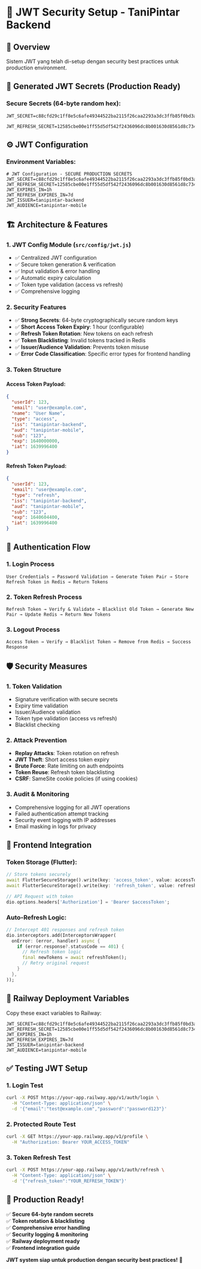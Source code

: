 # 🔐 JWT Security Setup - TaniPintar Backend

## 🎯 **Overview**
Sistem JWT yang telah di-setup dengan security best practices untuk production environment.

## 🔑 **Generated JWT Secrets (Production Ready)**

### Secure Secrets (64-byte random hex):
```env
JWT_SECRET=c88cfd29c1ff8e5c6afe49344522ba2115f26caa2293a3dc3ffb85f0bd3a66af27e35dc3226cbff9fc5d48ce3cd447d8208c0e3910957042e85c98d744d8fcc2

JWT_REFRESH_SECRET=12585cbe00e1ff55d5df542f2436096dc8b001630d8561d8c7342ba4b4ea611ea7d64c645b18faecabb46253c5b2c2ba77df5873b2385aae7ee41f121a6f407f
```

## ⚙️ **JWT Configuration**

### Environment Variables:
```env
# JWT Configuration - SECURE PRODUCTION SECRETS
JWT_SECRET=c88cfd29c1ff8e5c6afe49344522ba2115f26caa2293a3dc3ffb85f0bd3a66af27e35dc3226cbff9fc5d48ce3cd447d8208c0e3910957042e85c98d744d8fcc2
JWT_REFRESH_SECRET=12585cbe00e1ff55d5df542f2436096dc8b001630d8561d8c7342ba4b4ea611ea7d64c645b18faecabb46253c5b2c2ba77df5873b2385aae7ee41f121a6f407f
JWT_EXPIRES_IN=1h
JWT_REFRESH_EXPIRES_IN=7d
JWT_ISSUER=tanipintar-backend
JWT_AUDIENCE=tanipintar-mobile
```

## 🏗️ **Architecture & Features**

### 1. **JWT Config Module** (`src/config/jwt.js`)
- ✅ Centralized JWT configuration
- ✅ Secure token generation & verification
- ✅ Input validation & error handling
- ✅ Automatic expiry calculation
- ✅ Token type validation (access vs refresh)
- ✅ Comprehensive logging

### 2. **Security Features**
- ✅ **Strong Secrets**: 64-byte cryptographically secure random keys
- ✅ **Short Access Token Expiry**: 1 hour (configurable)
- ✅ **Refresh Token Rotation**: New tokens on each refresh
- ✅ **Token Blacklisting**: Invalid tokens tracked in Redis
- ✅ **Issuer/Audience Validation**: Prevents token misuse
- ✅ **Error Code Classification**: Specific error types for frontend handling

### 3. **Token Structure**
#### Access Token Payload:
```json
{
  "userId": 123,
  "email": "user@example.com", 
  "name": "User Name",
  "type": "access",
  "iss": "tanipintar-backend",
  "aud": "tanipintar-mobile",
  "sub": "123",
  "exp": 1640000000,
  "iat": 1639996400
}
```

#### Refresh Token Payload:
```json
{
  "userId": 123,
  "email": "user@example.com",
  "type": "refresh",
  "iss": "tanipintar-backend", 
  "aud": "tanipintar-mobile",
  "sub": "123",
  "exp": 1640604400,
  "iat": 1639996400
}
```

## 🔐 **Authentication Flow**

### 1. **Login Process**
```
User Credentials → Password Validation → Generate Token Pair → Store Refresh Token in Redis → Return Tokens
```

### 2. **Token Refresh Process**
```
Refresh Token → Verify & Validate → Blacklist Old Token → Generate New Pair → Update Redis → Return New Tokens
```

### 3. **Logout Process**
```
Access Token → Verify → Blacklist Token → Remove from Redis → Success Response
```

## 🛡️ **Security Measures**

### 1. **Token Validation**
- Signature verification with secure secrets
- Expiry time validation
- Issuer/Audience validation
- Token type validation (access vs refresh)
- Blacklist checking

### 2. **Attack Prevention**
- **Replay Attacks**: Token rotation on refresh
- **JWT Theft**: Short access token expiry
- **Brute Force**: Rate limiting on auth endpoints
- **Token Reuse**: Refresh token blacklisting
- **CSRF**: SameSite cookie policies (if using cookies)

### 3. **Audit & Monitoring**
- Comprehensive logging for all JWT operations
- Failed authentication attempt tracking
- Security event logging with IP addresses
- Email masking in logs for privacy

## 📱 **Frontend Integration**

### Token Storage (Flutter):
```dart
// Store tokens securely
await FlutterSecureStorage().write(key: 'access_token', value: accessToken);
await FlutterSecureStorage().write(key: 'refresh_token', value: refreshToken);

// API Request with token
dio.options.headers['Authorization'] = 'Bearer $accessToken';
```

### Auto-Refresh Logic:
```dart
// Intercept 401 responses and refresh token
dio.interceptors.add(InterceptorsWrapper(
  onError: (error, handler) async {
    if (error.response?.statusCode == 401) {
      // Refresh token logic
      final newTokens = await refreshToken();
      // Retry original request
    }
  },
));
```

## 🚀 **Railway Deployment Variables**

Copy these exact variables to Railway:
```env
JWT_SECRET=c88cfd29c1ff8e5c6afe49344522ba2115f26caa2293a3dc3ffb85f0bd3a66af27e35dc3226cbff9fc5d48ce3cd447d8208c0e3910957042e85c98d744d8fcc2
JWT_REFRESH_SECRET=12585cbe00e1ff55d5df542f2436096dc8b001630d8561d8c7342ba4b4ea611ea7d64c645b18faecabb46253c5b2c2ba77df5873b2385aae7ee41f121a6f407f
JWT_EXPIRES_IN=1h
JWT_REFRESH_EXPIRES_IN=7d
JWT_ISSUER=tanipintar-backend
JWT_AUDIENCE=tanipintar-mobile
```

## ✅ **Testing JWT Setup**

### 1. **Login Test**
```bash
curl -X POST https://your-app.railway.app/v1/auth/login \
  -H "Content-Type: application/json" \
  -d '{"email":"test@example.com","password":"password123"}'
```

### 2. **Protected Route Test**
```bash
curl -X GET https://your-app.railway.app/v1/profile \
  -H "Authorization: Bearer YOUR_ACCESS_TOKEN"
```

### 3. **Token Refresh Test**
```bash
curl -X POST https://your-app.railway.app/v1/auth/refresh \
  -H "Content-Type: application/json" \
  -d '{"refresh_token":"YOUR_REFRESH_TOKEN"}'
```

## 🎉 **Production Ready!**

✅ **Secure 64-byte random secrets**  
✅ **Token rotation & blacklisting**  
✅ **Comprehensive error handling**  
✅ **Security logging & monitoring**  
✅ **Railway deployment ready**  
✅ **Frontend integration guide**  

**JWT system siap untuk production dengan security best practices!** 🚀
